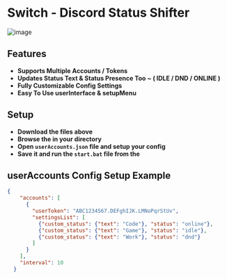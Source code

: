 # Switch - Discord Status Shifter
![image](https://github.com/user-attachments/assets/8bf02b2f-0196-46a7-a756-7dc9d109f6c5)
## Features
- **Supports Multiple Accounts / Tokens**
- **Updates Status Text & Status Presence Too ~ ( IDLE / DND / ONLINE )**
- **Fully Customizable Config Settings**
- **Easy To Use userInterface & setupMenu**
## Setup
- **Download the files above**
- **Browse the in your directory**
- **Open `userAccounts.json` file and setup your config**
- **Save it and run the `start.bat` file from the**
## userAccounts Config Setup Example
```json
{
    "accounts": [
      {
        "userToken": "ABC1234567.DEFghIJK.LMNoPqrStUv",
        "settingsList": [
          {"custom_status": {"text": "Code"}, "status": "online"},
          {"custom_status": {"text": "Game"}, "status": "idle"},
          {"custom_status": {"text": "Work"}, "status": "dnd"}
        ]
      }
    ],
    "interval": 10
  }
